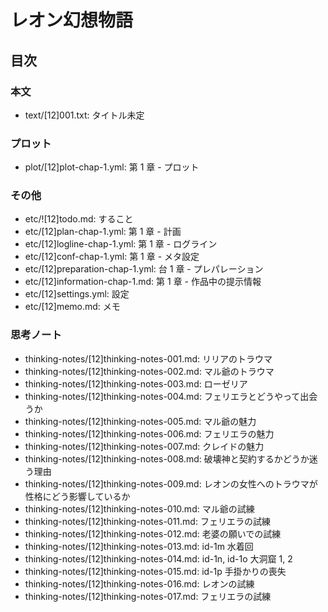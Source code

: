 # レオン幻想物語
## 目次
### 本文
- text/[12]001.txt: タイトル未定

### プロット
- plot/[12]plot-chap-1.yml:        第 1 章 - プロット

### その他
- etc/![12]todo.md:               すること
- etc/[12]plan-chap-1.yml:        第 1 章 - 計画
- etc/[12]logline-chap-1.yml:     第 1 章 - ログライン
- etc/[12]conf-chap-1.yml:        第 1 章 - メタ設定
- etc/[12]preparation-chap-1.yml: 台 1 章 - プレパレーション
- etc/[12]information-chap-1.md:  第 1 章 - 作品中の提示情報
- etc/[12]settings.yml:           設定
- etc/[12]memo.md:                メモ

### 思考ノート
- thinking-notes/[12]thinking-notes-001.md: リリアのトラウマ
- thinking-notes/[12]thinking-notes-002.md: マル爺のトラウマ
- thinking-notes/[12]thinking-notes-003.md: ローゼリア
- thinking-notes/[12]thinking-notes-004.md: フェリエラとどうやって出会うか
- thinking-notes/[12]thinking-notes-005.md: マル爺の魅力
- thinking-notes/[12]thinking-notes-006.md: フェリエラの魅力
- thinking-notes/[12]thinking-notes-007.md: クレイドの魅力
- thinking-notes/[12]thinking-notes-008.md: 破壊神と契約するかどうか迷う理由
- thinking-notes/[12]thinking-notes-009.md: レオンの女性へのトラウマが性格にどう影響しているか
- thinking-notes/[12]thinking-notes-010.md: マル爺の試練
- thinking-notes/[12]thinking-notes-011.md: フェリエラの試練
- thinking-notes/[12]thinking-notes-012.md: 老婆の願いでの試練
- thinking-notes/[12]thinking-notes-013.md: id-1m 水着回
- thinking-notes/[12]thinking-notes-014.md: id-1n, id-1o 大洞窟 1, 2
- thinking-notes/[12]thinking-notes-015.md: id-1p 手掛かりの喪失
- thinking-notes/[12]thinking-notes-016.md: レオンの試練
- thinking-notes/[12]thinking-notes-017.md: フェリエラの試練
